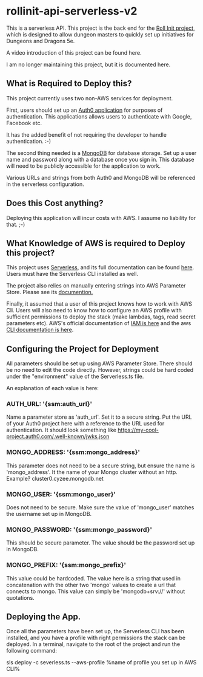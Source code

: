 # rollinit-api-serverless-v2

This is a serverless API. This project is the back end for the [Roll Init project](https://www.youtube.com/watch?v=1nW_T2IStAA),
which is designed to allow dungeon masters to quickly set up initiatives for Dungeons and Dragons 5e.

A video introduction of this project can be found here.

I am no longer maintaining this project, but it is documented here.

## What is Required to Deploy this?

This project currently uses two non-AWS services for deployment.

First, users should set up an [Auth0 application](https://auth0.com/) for purposes of authentication.
This applications allows users to authenticate with Google, Facebook etc.

It has the added benefit of not requiring the developer to handle authentication. :-)

The second thing needed is a [MongoDB](https://www.mongodb.com/) for database storage. Set up a user name and password along with a database once you sign in. This database will need to be publicly accessible for the application to work.

Various URLs and strings from both Auth0 and MongoDB will be referenced in the serverless configuration.

## Does this Cost anything?
Deploying this application will incur costs with AWS. I assume no liability for that. ;-)

## What Knowledge of AWS is required to Deploy this project?
This project uses [Serverless](https://www.serverless.com/), and its full documentation can be found [here](https://www.serverless.com/framework/docs). Users must have the Serverless CLI installed as well.

The project also relies on manually entering strings into AWS Parameter Store. Please see its [documention.](https://docs.aws.amazon.com/systems-manager/latest/userguide/systems-manager-parameter-store.html)

Finally, it assumed that a user of this project knows how to work with AWS Cli. Users will also need to know how to configure an AWS profile with sufficient permissions to deploy the stack (make lambdas, tags, read secret parameters etc). AWS's official documentation of [IAM is here](https://docs.aws.amazon.com/systems-manager/latest/userguide/security-iam.html) and the aws [CLI documentation is here](https://aws.amazon.com/cli/).

## Configuring the Project for Deployment

All parameters should be set up using AWS Parameter Store. There should be no need to edit the code directly. However, strings could be hard coded under the "environment" value of the Serverless.ts file.

An explanation of each value is here:

### AUTH_URL: '{ssm:auth_url}'
Name a parameter store as 'auth_url'. Set it to a secure string. Put the URL of your Auth0 project here with a reference to the URL used for authentication. It should look something like https://my-cool-project.auth0.com/.well-known/jwks.json

### MONGO_ADDRESS: '{ssm:mongo_address}'
This parameter does not need to be a secure string, but ensure the name is 'mongo_address'. It the name of your Mongo cluster without an http. Example? cluster0.cyzee.mongodb.net

### MONGO_USER: '{ssm:mongo_user}'
Does not need to be secure. Make sure the value of 'mongo_user' matches the username set up in MongoDB.

### MONGO_PASSWORD: '{ssm:mongo_password}'
This should be secure parameter. The value should be the password set up in MongoDB.

### MONGO_PREFIX: '{ssm:mongo_prefix}'
This value could be hardcoded. The value here is a string that used in concatenation with the other two 'mongo' values to create a url that connects to mongo. This value can simply be 'mongodb+srv://' without quotations.

## Deploying the App.
Once all the parameters have been set up, the Serverless CLI has been installed, and you have a profile with right permissions the stack can be deployed. In a terminal, navigate to the root of the project and run the following command:

sls deploy -c severless.ts --aws-profile %name of profile you set up in AWS CLI%